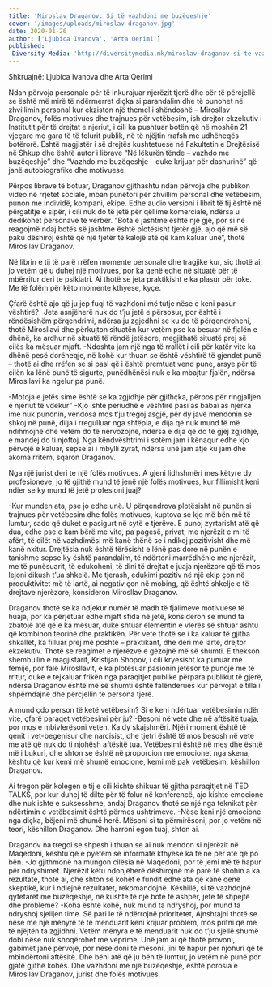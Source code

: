 ```yaml
---
title: 'Miroslav Draganov: Si të vazhdoni me buzëqeshje'
cover: '/images/uploads/miroslav-draganov.jpg'
date: 2020-01-26
author: ['Ljubica Ivanova', 'Arta Qerimi']
published:
 Diversity Media: 'http://diversitymedia.mk/miroslav-draganov-si-te-vazhdojni-me-buzeqeshje/'
---
```


Shkruajnë: Ljubica Ivanova dhe Arta Qerimi

Ndan përvoja personale për të inkurajuar njerëzit tjerë dhe për të përcjellë se është më mirë të ndërmerret diçka si parandalim dhe të punohet në zhvillimin personal kur ekziston një themel i shëndoshë – Mirosllav Draganov, folës motivues dhe trajnues për vetëbesim, ish drejtor ekzekutiv i Institutit për të drejtat e njeriut, i cili ka pushtuar botën që në moshën 21 vjeçare me gara të të folurit publik, në të njëjtin rrafsh me udhëheqës botërorë. Është magjistër i së drejtës kushtetuese në Fakultetin e Drejtësisë në Shkup dhe është autor i librave “Në lëkurën tënde – vazhdo me buzëqeshje” dhe “Vazhdo me buzëqeshje – duke krijuar për dashurinë” që janë autobiografike dhe motivuese.

Përpos librave të botuar, Draganov gjithashtu ndan përvoja dhe publikon video në rrjetet sociale, mban punëtori për zhvillim personal dhe vetëbesim, punon me individë, kompani, ekipe. Edhe audio versioni i librit të tij është në përgatitje e sipër, i cili nuk do të jetë për qëllime komerciale, ndërsa u dedikohet personave të verbër.
“Bota e jashtme është një gjë, por si ne reagojmë ndaj botës së jashtme është plotësisht tjetër gjë, ajo që më së paku dëshiroj është që një tjetër të kalojë atë që kam kaluar unë”, thotë Mirosllav Draganov.

Në librin e tij të parë rrëfen momente personale dhe tragjike kur, siç thotë ai, jo vetëm që u duhej një motivues, por ka qenë edhe në situatë për të mbërritur deri te psikiatri. Ai thotë se jeta praktikisht e ka plasur për toke.
Me të folëm për këto momente kthyese, kyçe.

Çfarë është ajo që ju jep fuqi të vazhdoni më tutje nëse e keni pasur vështirë?
-Jeta asnjëherë nuk do t’ju jetë e përsosur, por është i rëndësishëm përqendrimi, ndërsa ju zgjedhni se ku do të përqendroheni, thotë Mirosllavi dhe përkujton situatën kur vetëm pse ka besuar në fjalën e dhënë, ka ardhur në situatë të rëndë jetësore, megjithatë situatë prej së cilës ka mësuar mjaft.
-Ndoshta jam një nga të rrallët i cili për katër vite ka dhënë pesë dorëheqje, në kohë kur thuan se është vështirë të gjendet punë – thotë ai dhe rrëfen se si pasi që i është premtuat vend pune, arsye për të cilën ka lënë punë të sigurte, punëdhënësi nuk e ka mbajtur fjalën, ndërsa Mirosllavi ka ngelur pa punë.

-Motoja e jetës sime është se ka zgjidhje për gjithçka, përpos për ringjalljen e njeriut të vdekur”
-Kjo ishte periudhë e vështirë pasi as babai as njerka ime nuk punonin, vendosa mos t’ju tregoj asgjë, për dy javë mendonin se shkoj në punë, dilja i rregulluar nga shtëpia, e dija që nuk mund të më ndihmojnë dhe vetëm do të nervozojnë, ndërsa e dija që do të gjej zgjidhje, e mandej do ti njoftoj. Nga këndvështrimi i sotëm jam i kënaqur edhe kjo përvojë e kaluar, sepse ai i mbylli zyrat, ndërsa unë jam atje ku jam dhe akoma rritem, sqaron Draganov.

Nga një jurist deri te një folës motivues. A gjeni lidhshmëri mes këtyre dy profesioneve, jo të gjithë mund të jenë një folës motivues, kur fillimisht keni ndier se ky mund të jetë profesioni juaj?

-Kur munden ata, pse jo edhe unë. U përqendrova plotësisht në punën si trajnues për vetëbesim dhe folës motivues, kuptova se kjo më bën më të lumtur, sado që duket e pasigurt në sytë e tjerëve. E punoj zyrtarisht atë që dua, edhe pse e kam bërë me vite, pa pagesë, privat, me njerëzit e mi të afërt, të cilët në vazhdimësi më kanë thënë se i ndikoj pozitivisht dhe më kanë nxitur. Drejtësia nuk është tërësisht e lënë pas dore në punën e tanishme sepse ky është parandalim, të ndërtoni marrëdhënie me njerëzit, me të punësuarit, të edukoheni, të dini të drejtat e juaja njerëzore që të mos lejoni dikush t’ua shkelë. Me tjerash, edukimi pozitiv në një ekip çon në produktivitet më të lartë, ai negativ çon në mobing, që është shkelje e të drejtave njerëzore, konsideron Mirosllav Draganov.

Draganov thotë se ka ndjekur numër të madh të fjalimeve motivuese të huaja, por ka përjetuar edhe mjaft sfida në jetë, konsideron se mund ta zbatojë atë që e ka mësuar, duke shtuar elementin e vlerës së shtuar ashtu që kombinon teorinë dhe praktikën. Për vete thotë se i ka kaluar të gjitha shkallët, ka filluar prej më poshtë – praktikant, dhe deri më lartë, drejtor ekzekutiv.
Thotë se reagimet e njerëzve e gëzojnë më së shumti. E thekson shembullin e magjistarit, Kristijan Shopov, i cili kryesisht ka punuar me fëmijë, por falë Mirosllavit, e ka plotësuar pasionin jetësor të punojë me të rritur, duke e tejkaluar frikën nga paraqitjet publike përpara publikut të gjerë, ndërsa Draganov është më së shumti është falënderues kur përvojat e tilla i shpërndajnë dhe përcjellin te persona tjerë.

A mund çdo person të ketë vetëbesim? Si e keni ndërtuar vetëbesimin ndër vite, çfarë paraqet vetëbesimi për ju?
-Besoni në vete dhe në aftësitë tuaja, por mos e mbivlerësoni veten. Ka dy skajshmëri. Njëri moment është të qenit i vet-begenisur dhe narcisist, dhe tjetri është të mos besosh në vete me atë që nuk do ti njohësh aftësitë tua. Vetëbesimi është në mes dhe është më i bukuri, dhe shton se është në proporcion me emocionet nga skena, kështu që kur kemi më shumë emocione, kemi më pak vetëbesim, këshillon Draganov.

Ai tregon për kolegen e tij e cili kishte shikuar të gjitha paraqitjet në TED TALKS, por kur duhej të dilte për të folur në konferencë, ajo kishte emocione dhe nuk ishte e suksesshme, andaj Draganov thotë se një nga teknikat për ndërtimin e vetëbesimit është përmes ushtrimeve.
-Nëse keni një emocione nga diçka, bëjeni më shumë herë. Mësoni si ta përmirësoni, por jo vetëm në teori, këshillon Draganov. Dhe harroni egon tuaj, shton ai.

Draganov na tregoi se shpesh i thuan se ai nuk mendon si njerëzit në Maqedoni, kështu që e pyetëm se informatë kthyese ka te ne për atë që po bën.
-Jo gjithmonë na mungon cilësia në Maqedoni, por të jemi më të hapur për ndryshimet. Njerëzit këtu ndonjëherë dëshirojnë më parë të shohin a ka rezultate, thotë ai, dhe shton se kohët e fundit edhe ata që kanë qenë skeptikë, kur i ndiejnë rezultatet, rekomandojnë.
Këshillë, si të vazhdojnë qytetarët me buzëqeshje, në kushte të një bote të ashpër, jete të shpejtë dhe probleme?
-Koha është kohë, nuk mund ta ndryshoj, por mund ta ndryshoj sjelljen time. Së pari le të ndërrojnë prioritetet, Ajnshtajni thotë se nëse me një mënyrë të të menduarit keni krijuar problem, mos pritni që me të njëjtën ta zgjidhni. Vetëm mënyra e të menduarit nuk do t’ju sjellë shumë dobi nëse nuk shoqërohet me veprime. Unë jam ai që thotë provoni, gabimet janë përvojë, por nëse doni të mësoni, jini të hapur për njohuri që të mbindërtoni aftësitë. Dhe bëni atë që ju bën të lumtur, jo vetëm në punë por gjatë gjithë kohës. Dhe vazhdoni me një buzëqeshje, është porosia e Mirosllav Draganov, jurist dhe folës motivues.